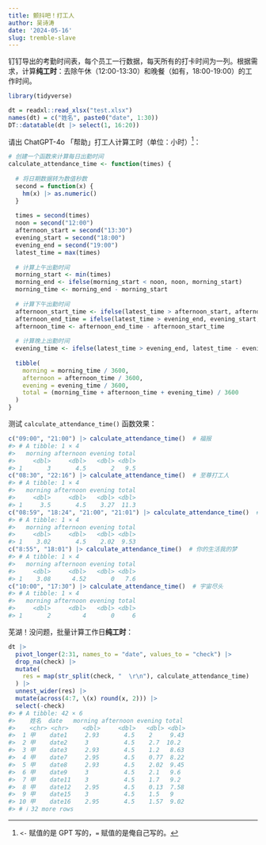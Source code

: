 ```yaml
---
title: 颤抖吧！打工人
author: 吴诗涛
date: '2024-05-16'
slug: tremble-slave
---
```


<link href="{{< blogdown/postref >}}index_files/htmltools-fill/fill.css" rel="stylesheet" />
<script src="{{< blogdown/postref >}}index_files/htmlwidgets/htmlwidgets.js"></script>
<link href="{{< blogdown/postref >}}index_files/datatables-css/datatables-crosstalk.css" rel="stylesheet" />
<script src="{{< blogdown/postref >}}index_files/datatables-binding/datatables.js"></script>
<script src="{{< blogdown/postref >}}index_files/jquery/jquery-3.6.0.min.js"></script>
<link href="{{< blogdown/postref >}}index_files/dt-core/css/jquery.dataTables.min.css" rel="stylesheet" />
<link href="{{< blogdown/postref >}}index_files/dt-core/css/jquery.dataTables.extra.css" rel="stylesheet" />
<script src="{{< blogdown/postref >}}index_files/dt-core/js/jquery.dataTables.min.js"></script>
<link href="{{< blogdown/postref >}}index_files/crosstalk/css/crosstalk.min.css" rel="stylesheet" />
<script src="{{< blogdown/postref >}}index_files/crosstalk/js/crosstalk.min.js"></script>

钉钉导出的考勤时间表，每个员工一行数据，每天所有的打卡时间为一列。根据需求，计算**纯工时**：去除午休（12:00-13:30）和晚餐（如有，18:00-19:00）的工作时间。

``` r
library(tidyverse)
```

``` r
dt = readxl::read_xlsx("test.xlsx")
names(dt) = c("姓名", paste0("date", 1:30))
DT::datatable(dt |> select(1, 16:20))
```

<div class="datatables html-widget html-fill-item" id="htmlwidget-1" style="width:100%;height:auto;"></div>
<script type="application/json" data-for="htmlwidget-1">{"x":{"filter":"none","vertical":false,"data":[["1","2"],["甲","乙"],["09:00  \r\n19:16  \r\n20:30","08:46  \r\n20:34"],["09:03  \r\n20:34","08:40  \r\n20:38"],["08:59  \r\n18:54","08:43  \r\n18:07"],["09:04  \r\n20:39","08:42  \r\n20:59"],["09:03  \r\n19:32","08:47  \r\n18:08"]],"container":"<table class=\"display\">\n  <thead>\n    <tr>\n      <th> <\/th>\n      <th>姓名<\/th>\n      <th>date15<\/th>\n      <th>date16<\/th>\n      <th>date17<\/th>\n      <th>date18<\/th>\n      <th>date19<\/th>\n    <\/tr>\n  <\/thead>\n<\/table>","options":{"columnDefs":[{"orderable":false,"targets":0},{"name":" ","targets":0},{"name":"姓名","targets":1},{"name":"date15","targets":2},{"name":"date16","targets":3},{"name":"date17","targets":4},{"name":"date18","targets":5},{"name":"date19","targets":6}],"order":[],"autoWidth":false,"orderClasses":false}},"evals":[],"jsHooks":[]}</script>

请出 ChatGPT-4o 「帮助」打工人计算工时（单位：小时）[^1]：

``` r
# 创建一个函数来计算每日出勤时间
calculate_attendance_time <- function(times) {
  
  # 将日期数据转为数值秒数
  second = function(x) {
    hm(x) |> as.numeric()
  }
  
  times = second(times)
  noon = second("12:00")
  afternoon_start = second("13:30")
  evening_start = second("18:00")
  evening_end = second("19:00")
  latest_time = max(times)
  
  # 计算上午出勤时间
  morning_start <- min(times)
  morning_end <- ifelse(morning_start < noon, noon, morning_start)
  morning_time <- morning_end - morning_start
  
  # 计算下午出勤时间
  afternoon_start_time <- ifelse(latest_time > afternoon_start, afternoon_start, latest_time)
  afternoon_end_time = ifelse(latest_time > evening_end, evening_start, latest_time)
  afternoon_time <- afternoon_end_time - afternoon_start_time
  
  # 计算晚上出勤时间
  evening_time <- ifelse(latest_time > evening_end, latest_time - evening_end, 0)
  
  tibble(
    morning = morning_time / 3600,
    afternoon = afternoon_time / 3600,
    evening = evening_time / 3600,
    total = (morning_time + afternoon_time + evening_time) / 3600
  )
}
```

测试 `calculate_attendance_time()` 函数效果：

``` r
c("09:00", "21:00") |> calculate_attendance_time()  # 福报
#> # A tibble: 1 × 4
#>   morning afternoon evening total
#>     <dbl>     <dbl>   <dbl> <dbl>
#> 1       3       4.5       2   9.5
c("08:30", "22:16") |> calculate_attendance_time()  # 至尊打工人
#> # A tibble: 1 × 4
#>   morning afternoon evening total
#>     <dbl>     <dbl>   <dbl> <dbl>
#> 1     3.5       4.5    3.27  11.3
c("08:59", "18:24", "21:00", "21:01") |> calculate_attendance_time()  # 卡点
#> # A tibble: 1 × 4
#>   morning afternoon evening total
#>     <dbl>     <dbl>   <dbl> <dbl>
#> 1    3.02       4.5    2.02  9.53
c("8:55", "18:01") |> calculate_attendance_time()  # 你的生活我的梦
#> # A tibble: 1 × 4
#>   morning afternoon evening total
#>     <dbl>     <dbl>   <dbl> <dbl>
#> 1    3.08      4.52       0   7.6
c("10:00", "17:30") |> calculate_attendance_time()  # 宇宙尽头
#> # A tibble: 1 × 4
#>   morning afternoon evening total
#>     <dbl>     <dbl>   <dbl> <dbl>
#> 1       2         4       0     6
```

芜湖！没问题，批量计算工作日**纯工时**：

``` r
dt |> 
  pivot_longer(2:31, names_to = "date", values_to = "check") |> 
  drop_na(check) |> 
  mutate(
    res = map(str_split(check, "  \r\n"), calculate_attendance_time)
  ) |> 
  unnest_wider(res) |> 
  mutate(across(4:7, \(x) round(x, 2))) |> 
  select(-check)
#> # A tibble: 42 × 6
#>    姓名  date   morning afternoon evening total
#>    <chr> <chr>    <dbl>     <dbl>   <dbl> <dbl>
#>  1 甲    date1     2.93       4.5    2     9.43
#>  2 甲    date2     3          4.5    2.7  10.2 
#>  3 甲    date3     2.93       4.5    1.2   8.63
#>  4 甲    date7     2.95       4.5    0.77  8.22
#>  5 甲    date8     2.93       4.5    2.02  9.45
#>  6 甲    date9     3          4.5    2.1   9.6 
#>  7 甲    date11    3          4.5    1.7   9.2 
#>  8 甲    date12    2.95       4.5    0.13  7.58
#>  9 甲    date15    3          4.5    1.5   9   
#> 10 甲    date16    2.95       4.5    1.57  9.02
#> # ℹ 32 more rows
```

[^1]: `<-` 赋值的是 GPT 写的，`=` 赋值的是俺自己写的。

